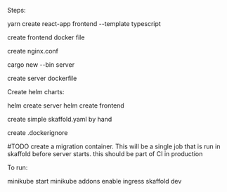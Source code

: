 Steps:

yarn create react-app frontend --template typescript

create frontend docker file

create nginx.conf


cargo new --bin server

create server dockerfile

Create helm charts: 

helm create server
helm create frontend


create simple skaffold.yaml by hand

create .dockerignore



#TODO create a migration container.  This will be a single job that is run in skaffold before server starts.  this should be part of CI in production


To run:

minikube start
minikube addons enable ingress
skaffold dev